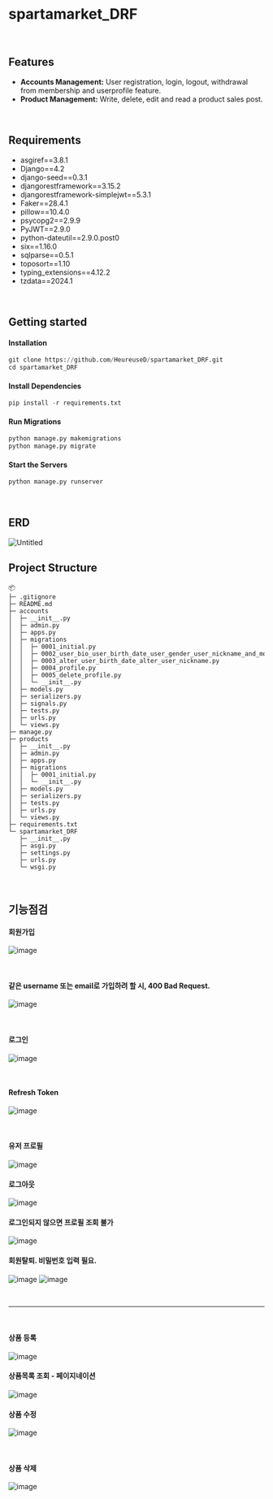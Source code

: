 # spartamarket_DRF

&nbsp;

## Features
- **Accounts Management:** User registration, login, logout, withdrawal from membership and userprofile feature.
- **Product Management:** Write, delete, edit and read a product sales post.

&nbsp;

## Requirements
- asgiref==3.8.1
- Django==4.2
- django-seed==0.3.1
- djangorestframework==3.15.2
- djangorestframework-simplejwt==5.3.1
- Faker==28.4.1
- pillow==10.4.0
- psycopg2==2.9.9
- PyJWT==2.9.0
- python-dateutil==2.9.0.post0
- six==1.16.0
- sqlparse==0.5.1
- toposort==1.10
- typing_extensions==4.12.2
- tzdata==2024.1


&nbsp;

## Getting started
#### Installation

```python
git clone https://github.com/HeureuseD/spartamarket_DRF.git
cd spartamarket_DRF
```


#### Install Dependencies
```python
pip install -r requirements.txt
```

#### Run Migrations

```python
python manage.py makemigrations
python manage.py migrate
```


#### Start the Servers
```python
python manage.py runserver
```
&nbsp;
&nbsp;
&nbsp;
&nbsp;

## ERD
![Untitled](https://github.com/user-attachments/assets/0d54922b-e1f0-496d-aaeb-2da43911a9f0)
&nbsp;
&nbsp;
&nbsp;
&nbsp;

## Project Structure
```
📦 
├─ .gitignore
├─ README.md
├─ accounts
│  ├─ __init__.py
│  ├─ admin.py
│  ├─ apps.py
│  ├─ migrations
│  │  ├─ 0001_initial.py
│  │  ├─ 0002_user_bio_user_birth_date_user_gender_user_nickname_and_more.py
│  │  ├─ 0003_alter_user_birth_date_alter_user_nickname.py
│  │  ├─ 0004_profile.py
│  │  ├─ 0005_delete_profile.py
│  │  └─ __init__.py
│  ├─ models.py
│  ├─ serializers.py
│  ├─ signals.py
│  ├─ tests.py
│  ├─ urls.py
│  └─ views.py
├─ manage.py
├─ products
│  ├─ __init__.py
│  ├─ admin.py
│  ├─ apps.py
│  ├─ migrations
│  │  ├─ 0001_initial.py
│  │  └─ __init__.py
│  ├─ models.py
│  ├─ serializers.py
│  ├─ tests.py
│  ├─ urls.py
│  └─ views.py
├─ requirements.txt
└─ spartamarket_DRF
   ├─ __init__.py
   ├─ asgi.py
   ├─ settings.py
   ├─ urls.py
   └─ wsgi.py
```

&nbsp;
&nbsp;
&nbsp;
&nbsp;


## 기능점검

#### 회원가입
![image](https://github.com/user-attachments/assets/04fcbe2a-c261-4ced-883f-62f607330c3b)

&nbsp;
&nbsp;


#### 같은 username 또는 email로 가입하려 할 시, 400 Bad Request.
![image](https://github.com/user-attachments/assets/5d28bed1-72a0-42ee-a30a-0df4322a212b)

&nbsp;
&nbsp;


#### 로그인
![image](https://github.com/user-attachments/assets/549cbea4-4a02-41f4-bee9-844bcc2fabaf)


&nbsp;
&nbsp;

#### Refresh Token
![image](https://github.com/user-attachments/assets/86fa8db0-b85d-4b90-a6ae-ae5a948c913a)


&nbsp;
&nbsp;

#### 유저 프로필
![image](https://github.com/user-attachments/assets/0dd82383-8766-4cec-975d-189b3ec9219a)
&nbsp;
&nbsp;



#### 로그아웃
![image](https://github.com/user-attachments/assets/4eac425d-5572-4584-8f46-78c0db9133a8)
&nbsp;
&nbsp;



#### 로그인되지 않으면 프로필 조회 불가
![image](https://github.com/user-attachments/assets/a7c3b3c1-ba05-4864-9465-c5a4fd504277)
&nbsp;
&nbsp;


#### 회원탈퇴. 비밀번호 입력 필요.
![image](https://github.com/user-attachments/assets/d6af8edf-3934-4b59-90b8-80bbacf4a5f5)  ![image](https://github.com/user-attachments/assets/bd7986d7-ea11-4015-813c-b9361028fd06)


&nbsp;
&nbsp;


------

&nbsp;
&nbsp;


#### 상품 등록
![image](https://github.com/user-attachments/assets/d38fb8c3-4b23-48ad-9033-3675c8c781e9)
&nbsp;
&nbsp;


#### 상품목록 조회 - 페이지네이션
![image](https://github.com/user-attachments/assets/38984650-0a6b-4aae-83be-d8ad0a845bb6)
&nbsp;
&nbsp;



#### 상품 수정
![image](https://github.com/user-attachments/assets/58d1c13e-2072-40e8-87ae-b90c66c6b3da)


&nbsp;
&nbsp;

#### 상품 삭제
![image](https://github.com/user-attachments/assets/8b47fea9-dd9f-4632-bffc-c48d74d6d0c0)
&nbsp;
&nbsp;

